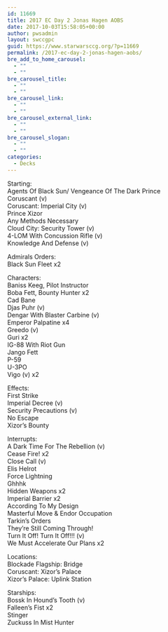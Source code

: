 ```yaml
---
id: 11669
title: 2017 EC Day 2 Jonas Hagen AOBS
date: 2017-10-03T15:58:05+00:00
author: pwsadmin
layout: swccgpc
guid: https://www.starwarsccg.org/?p=11669
permalink: /2017-ec-day-2-jonas-hagen-aobs/
bre_add_to_home_carousel:
  - ""
  - ""
bre_carousel_title:
  - ""
  - ""
bre_carousel_link:
  - ""
  - ""
bre_carousel_external_link:
  - ""
  - ""
bre_carousel_slogan:
  - ""
  - ""
categories:
  - Decks
---
```

Starting:  
Agents Of Black Sun/ Vengeance Of The Dark Prince  
Coruscant (v)  
Coruscant: Imperial City (v)  
Prince Xizor  
Any Methods Necessary  
Cloud City: Security Tower (v)  
4-LOM With Concussion Rifle (v)  
Knowledge And Defense (v)

Admirals Orders:  
Black Sun Fleet x2

Characters:  
Baniss Keeg, Pilot Instructor  
Boba Fett, Bounty Hunter x2  
Cad Bane  
Djas Puhr (v)  
Dengar With Blaster Carbine (v)  
Emperor Palpatine x4  
Greedo (v)  
Guri x2  
IG-88 With Riot Gun  
Jango Fett  
P-59  
U-3PO  
Vigo (v) x2

Effects:  
First Strike  
Imperial Decree (v)  
Security Precautions (v)  
No Escape  
Xizor’s Bounty

Interrupts:  
A Dark Time For The Rebellion (v)  
Cease Fire! x2  
Close Call (v)  
Elis Helrot  
Force Lightning  
Ghhhk  
Hidden Weapons x2  
Imperial Barrier x2  
According To My Design  
Masterful Move & Endor Occupation  
Tarkin’s Orders  
They’re Still Coming Through!  
Turn It Off! Turn It Off!!! (v)  
We Must Accelerate Our Plans x2

Locations:  
Blockade Flagship: Bridge  
Coruscant: Xizor’s Palace  
Xizor’s Palace: Uplink Station

Starships:  
Bossk In Hound’s Tooth (v)  
Falleen’s Fist x2  
Stinger  
Zuckuss In Mist Hunter